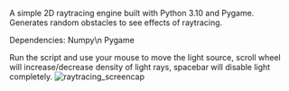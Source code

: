 A simple 2D raytracing engine built with Python 3.10 and Pygame. Generates random obstacles to see effects of raytracing. 

Dependencies:
Numpy\n
Pygame

Run the script and use your mouse to move the light source, scroll wheel will increase/decrease density of light rays, spacebar will disable light completely.
![raytracing_screencap](https://user-images.githubusercontent.com/22269771/196085044-f1bd097f-2725-41be-bb6b-c5557b13de0d.jpg)
